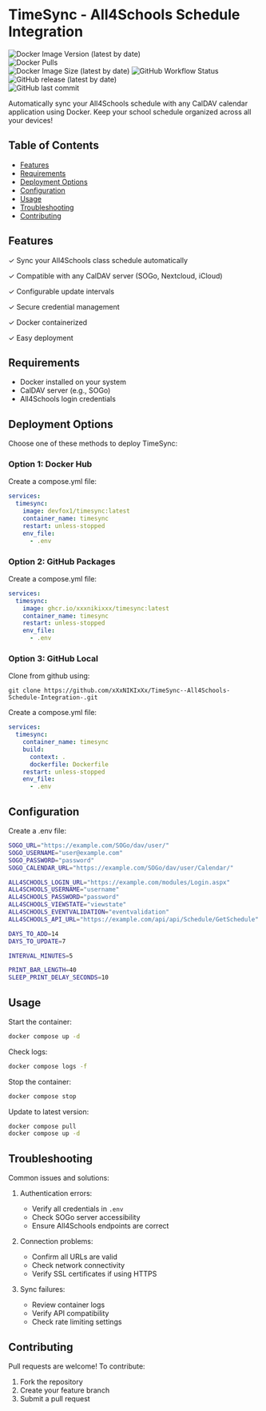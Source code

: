 # TimeSync - All4Schools Schedule Integration
![Docker Image Version (latest by date)](https://img.shields.io/docker/v/devfox1/timesync?sort=date)  
![Docker Pulls](https://img.shields.io/docker/pulls/devfox1/timesync)  
![Docker Image Size (latest by date)](https://img.shields.io/docker/image-size/devfox1/timesync?sort=date)
![GitHub Workflow Status](https://img.shields.io/github/actions/workflow/status/xXxNIKIxXx/TimeSync/docker-image.yml)
![GitHub release (latest by date)](https://img.shields.io/github/v/release/xXxNIKIxXx/TimeSync)  
![GitHub last commit](https://img.shields.io/github/last-commit/xXxNIKIxXx/TimeSync)

Automatically sync your All4Schools schedule with any CalDAV calendar application using Docker. Keep your school schedule organized across all your devices!

## Table of Contents
- [Features](#features)
- [Requirements](#requirements)
- [Deployment Options](#deployment-options)
- [Configuration](#configuration)
- [Usage](#usage)
- [Troubleshooting](#troubleshooting)
- [Contributing](#contributing)

## Features
✓ Sync your All4Schools class schedule automatically

✓ Compatible with any CalDAV server (SOGo, Nextcloud, iCloud)

✓ Configurable update intervals

✓ Secure credential management

✓ Docker containerized

✓ Easy deployment

## Requirements
- Docker installed on your system
- CalDAV server (e.g., SOGo)
- All4Schools login credentials

## Deployment Options
Choose one of these methods to deploy TimeSync:

### Option 1: Docker Hub
Create a compose.yml file:
```yaml
services:
  timesync:
    image: devfox1/timesync:latest
    container_name: timesync
    restart: unless-stopped
    env_file:
      - .env
```

### Option 2: GitHub Packages
Create a compose.yml file:
```yaml
services:
  timesync:
    image: ghcr.io/xxxnikixxx/timesync:latest
    container_name: timesync
    restart: unless-stopped
    env_file:
      - .env
```

### Option 3: GitHub Local

Clone from github using:
```
git clone https://github.com/xXxNIKIxXx/TimeSync--All4Schools-Schedule-Integration-.git
```

Create a compose.yml file:
```yaml
services:
  timesync:
    container_name: timesync
    build:
      context: .
      dockerfile: Dockerfile
    restart: unless-stopped
    env_file:
      - .env
```


## Configuration
Create a .env file:
```bash
SOGO_URL="https://example.com/SOGo/dav/user/"
SOGO_USERNAME="user@example.com"
SOGO_PASSWORD="password"
SOGO_CALENDAR_URL="https://example.com/SOGo/dav/user/Calendar/"

ALL4SCHOOLS_LOGIN_URL="https://example.com/modules/Login.aspx"
ALL4SCHOOLS_USERNAME="username"
ALL4SCHOOLS_PASSWORD="password"
ALL4SCHOOLS_VIEWSTATE="viewstate"
ALL4SCHOOLS_EVENTVALIDATION="eventvalidation"
ALL4SCHOOLS_API_URL="https://example.com/api/api/Schedule/GetSchedule"

DAYS_TO_ADD=14
DAYS_TO_UPDATE=7

INTERVAL_MINUTES=5

PRINT_BAR_LENGTH=40
SLEEP_PRINT_DELAY_SECONDS=10
```

## Usage
Start the container:
```bash
docker compose up -d
```

Check logs:
```bash
docker compose logs -f
```

Stop the container:
```bash
docker compose stop
```

Update to latest version:
```bash
docker compose pull
docker compose up -d
```

## Troubleshooting
Common issues and solutions:

1. Authentication errors:
   - Verify all credentials in `.env`
   - Check SOGo server accessibility
   - Ensure All4Schools endpoints are correct

2. Connection problems:
   - Confirm all URLs are valid
   - Check network connectivity
   - Verify SSL certificates if using HTTPS

3. Sync failures:
   - Review container logs
   - Verify API compatibility
   - Check rate limiting settings

## Contributing
Pull requests are welcome! To contribute:
1. Fork the repository
2. Create your feature branch
3. Submit a pull request
